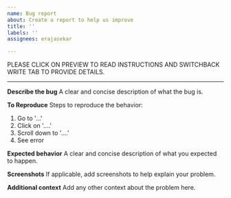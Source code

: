 ```yaml
---
name: Bug report
about: Create a report to help us improve
title: ''
labels: ''
assignees: erajasekar

---
```


PLEASE CLICK ON PREVIEW TO READ INSTRUCTIONS AND SWITCHBACK WRITE TAB TO PROVIDE DETAILS.

---

**Describe the bug**
A clear and concise description of what the bug is.

**To Reproduce**
Steps to reproduce the behavior:
1. Go to '...'
2. Click on '....'
3. Scroll down to '....'
4. See error

**Expected behavior**
A clear and concise description of what you expected to happen.

**Screenshots**
If applicable, add screenshots to help explain your problem.

**Additional context**
Add any other context about the problem here.
